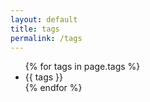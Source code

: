 ```yaml
---
layout: default
title: tags
permalink: /tags
---
```


<ul>
  {% for tags in page.tags %}
    <li>{{ tags }}</li>
  {% endfor %}
</ul>
